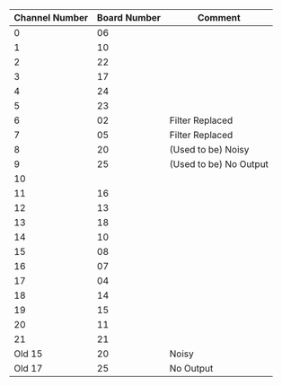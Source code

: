 |Channel Number|Board Number|Comment          |
|--------------|------------|-----------------|
|0             |06          |                 |
|1             |10          |                 |
|2             |22          |                 |
|3             |17          |                 |
|4             |24          |                 |
|5             |23          |                 |
|6             |02          |Filter Replaced  |
|7             |05          |Filter Replaced  |
|8             |20          |(Used to be) Noisy|
|9             |25          |(Used to be) No Output|
|10            |            |                 |
|11            |16          |                 |
|12            |13          |                 |
|13            |18          |                 |
|14            |10          |                 |
|15            |08          |                 |
|16            |07          |                 |
|17            |04          |                 |
|18            |14          |                 |
|19            |15          |                 |
|20            |11          |                 |
|21            |21          |                 |
|Old 15        |20          |Noisy            |
|Old 17        |25          |No Output        |
